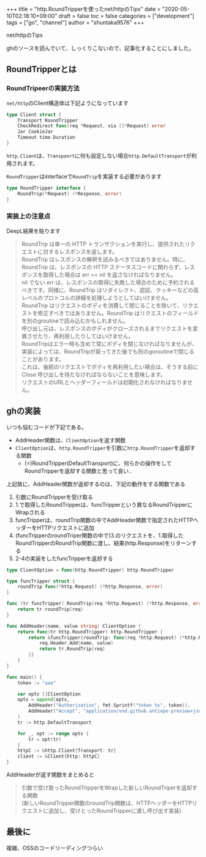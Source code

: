 +++
title = "http.RoundTripperを使ったnet/httpのTips"
date = "2020-05-10T02:18:10+09:00"
draft = false
toc = false
categories = ["development"]
tags = ["go", "channel"]
author = "shuntaka9576"
+++

net/httpのTips

<!--more-->

ghのソースを読んでいて、しっくりこないので、記事化することにしました。


## RoundTripperとは
### RoundTripeerの実装方法
`net/http`のClient構造体は下記ようになっています
```go
type Client struct {
	Transport RoundTripper
	CheckRedirect func(req *Request, via []*Request) error
	Jar CookieJar
	Timeout time.Duration
}
```

`http.Client`は、`Transponrt`に何も設定しない場合`http.DefaultTransport`が利用されます。

`RoundTripper`はinterfaceで`RoundTrip`を実装する必要があります
```go
type RoundTripper interface {
	RoundTrip(*Request) (*Response, error)
}
```

### 実装上の注意点
DeepL結果を貼ります  
> RoundTrip は単一の HTTP トランザクションを実行し、提供されたリクエストに対するレスポンスを返します。  
RoundTrip はレスポンスの解釈を試みるべきではありません。特に、RoundTrip は、レスポンスの HTTP ステータスコードに関わらず、レスポンスを取得した場合は err == nil を返さなければなりません。  
nil でない err は、レスポンスの取得に失敗した場合のために予約されるべきです。同様に、RoundTrip はリダイレクト、認証、クッキーなどの高レベルのプロトコルの詳細を処理しようとしてはいけません。  
RoundTrip はリクエストのボディを消費して閉じることを除いて、リクエストを修正すべきではありません。RoundTrip はリクエストのフィールドを別のgroutineで読み込むかもしれません。  
呼び出し元は、レスポンスのボディがクローズされるまでリクエストを変異させたり、再利用したりしてはいけません。  
RoundTripはエラー時も含めて常にボディを閉じなければなりませんが、実装によっては、RoundTripが戻ってきた後でも別のgoroutineで閉じることがあります。  
これは、後続のリクエストでボディを再利用したい場合は、そうする前に Close 呼び出しを待たなければならないことを意味します。  
リクエストのURLとヘッダーフィールドは初期化されなければなりません。  



## ghの実装
いつも悩むコードが下記である。  
* AddHeader関数は、`ClientOption`を返す関数
* `ClientOption`は、`http.RoundTripper`を引数に`http.RoundTripper`を返却する関数
  * (=)RoundTripper(DefaultTransport)に、何らかの操作をしてRoundTripperを返却する関数と思って良い..

上記故に、AddHeader関数が返却するのは、下記の動作をする関数である

1. 引数にRoundTripperを受け取る
1. 1.で取得したRoundTripperは、funcTripperという異なるRoundTripperにWrapされる
1. funcTripperは、roundTrip関数の中でAddHeader関数で指定されたHTTPヘッダーをHTTPリクエストに追加
1. (funcTripperのroundTriper関数の中で)3.のリクエストを、1.取得したRoundTripperのRoundTrip関数に渡し、結果(http.Response)をリターンする
1. 2-4の実装をしたfuncTripperを返却する

```go
type ClientOption = func(http.RoundTripper) http.RoundTripper

type funcTripper struct {
	roundTrip func(*http.Request) (*http.Response, error)
}

func (tr funcTripper) RoundTrip(req *http.Request) (*http.Response, error) {
	return tr.roundTrip(req)
}

func AddHeader(name, value string) ClientOption {
	return func(tr http.RoundTripper) http.RoundTripper {
		return &funcTripper{roundTrip: func(req *http.Request) (*http.Response, error) {
			req.Header.Add(name, value)
			return tr.RoundTrip(req)
		}}
	}
}

func main() {
	token := "aaa"

	var opts []ClientOption
	opts = append(opts,
		AddHeader("Authorization", fmt.Sprintf("token %s", token)),
		AddHeader("Accept", "application/vnd.github.antiope-preview+json"),
	)
	tr := http.DefaultTransport

	for _, opt := range opts {
		tr = opt(tr)
	}
	httpC := &http.Client{Transport: tr}
	client := &Client{http: httpC}
}
```

AddHeaderが返す関数をまとめると

>引数で受け取ったRoundTripperをWrapした新しいRoundTriperを返却する関数  
>(新しいRoundTripper関数のroundTrip関数は、HTTPヘッダーをHTTPリクエストに追加し、受けとったRoundTripperに渡し呼び出す実装)


## 最後に
複雑、OSSのコードリーディングつらい

